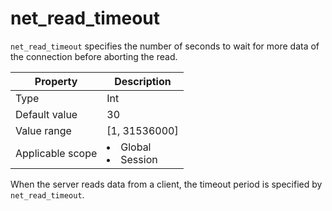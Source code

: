 # net_read_timeout

`net_read_timeout` specifies the number of seconds to wait for more data of the connection before aborting the read.

| **Property** | **Description** |
|--------|------------------------------------------------------------------------------------------------------------|
| Type | Int |
| Default value | 30 |
| Value range | \[1, 31536000\] |
| Applicable scope | <li> Global   <li> Session |

When the server reads data from a client, the timeout period is specified by `net_read_timeout`.
